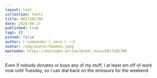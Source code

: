 ```yaml
---
layout: toot
collection: toots
title: 0817101700
date: 2024-08-17
published: true
tags: []
pinned: false
author: ⸸ commander ░ nova ⸸ :~$
avatar: /img/avatar/daemon.jpeg
mastodon: https://mastodon.online/@cmdr_nova/0817101700
---
```


Even if nobody donates or buys any of my stuff, I at least am off of work now until Tuesday, so I can dial back on the stressors for the weekend
